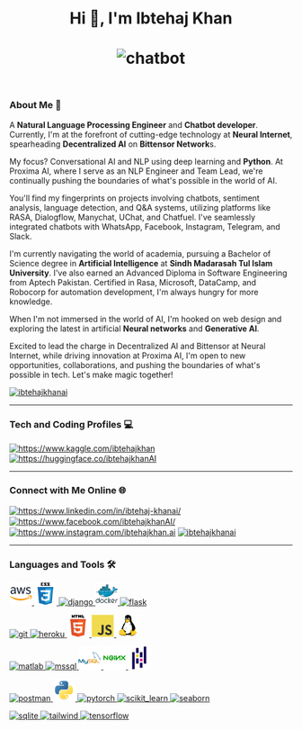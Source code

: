 
</h1>
<h1 align="center">Hi 👋, I'm Ibtehaj Khan  <br><br>
<img align="center" src="https://media4.giphy.com/media/5k5vZwRFZR5aZeniqb/giphy.gif" alt="chatbot" height="300" width="300" />
  <br><br>
</h1>


<h3 align="left">About Me 🚀</h3>
<p align="left">A <b>Natural Language Processing Engineer</b> and <b>Chatbot developer</b>. Currently, I'm at the forefront of cutting-edge technology at <b>Neural Internet</b>, spearheading <b>Decentralized AI</b> on <b>Bittensor Network</b>s.

My focus? Conversational AI and NLP using deep learning and <b>Python</b>. At Proxima AI, where I serve as an NLP Engineer and Team Lead, we're continually pushing the boundaries of what's possible in the world of AI.

You'll find my fingerprints on projects involving chatbots, sentiment analysis, language detection, and Q&A systems, utilizing platforms like RASA, Dialogflow, Manychat, UChat, and Chatfuel. I've seamlessly integrated chatbots with WhatsApp, Facebook, Instagram, Telegram, and Slack.

I'm currently navigating the world of academia, pursuing a Bachelor of Science degree in <b>Artificial Intelligence</b> at <b>Sindh Madarasah Tul Islam University</b>. I've also earned an Advanced Diploma in Software Engineering from Aptech Pakistan. Certified in Rasa, Microsoft, DataCamp, and Robocorp for automation development, I'm always hungry for more knowledge.

When I'm not immersed in the world of AI, I'm hooked on web design and exploring the latest in artificial <b>Neural networks</b> and <b>Generative AI</b>.

Excited to lead the charge in Decentralized AI and Bittensor at Neural Internet, while driving innovation at Proxima AI, I'm open to new opportunities, collaborations, and pushing the boundaries of what's possible in tech. Let's make magic together!</p>

<p align="left"> <a href="https://twitter.com/ibtehajkhanai" target="blank"><img src="https://img.shields.io/twitter/follow/ibtehajkhanai?logo=twitter&style=for-the-badge" alt="ibtehajkhanai" /></a> </p>
<hr>

<h3 align="left">Tech and Coding Profiles 💻</h3>

<p align="left">
<a href="https://www.kaggle.com/ibtehajkhan" target="blank"><img align="center" src="https://raw.githubusercontent.com/rahuldkjain/github-profile-readme-generator/master/src/images/icons/Social/kaggle.svg" alt="https://www.kaggle.com/ibtehajkhan" height="30" width="40" /></a>
<a href="https://huggingface.co/ibtehajkhanAI" target="blank"><img align="center" src="https://huggingface.co/datasets/huggingface/brand-assets/resolve/main/hf-logo-with-title.png" alt="https://huggingface.co/ibtehajkhanAI" height="30" width="100" /></a>
  
  <hr>
  
<h3 align="left">Connect with Me Online 🌐</h3>

<a href="https://linkedin.com/in/https://www.linkedin.com/in/ibtehaj-khanai/" target="blank"><img align="center" src="https://raw.githubusercontent.com/rahuldkjain/github-profile-readme-generator/master/src/images/icons/Social/linked-in-alt.svg" alt="https://www.linkedin.com/in/ibtehaj-khanai/" height="30" width="40" /></a>
<a href="https://www.facebook.com/ibtehajkhanAI/" target="blank"><img align="center" src="https://raw.githubusercontent.com/rahuldkjain/github-profile-readme-generator/master/src/images/icons/Social/facebook.svg" alt="https://www.facebook.com/ibtehajkhanAI/" height="30" width="40" /></a>
<a href="https://www.instagram.com/ibtehajkhan.ai" target="blank"><img align="center" src="https://raw.githubusercontent.com/rahuldkjain/github-profile-readme-generator/master/src/images/icons/Social/instagram.svg" alt="https://www.instagram.com/ibtehajkhan.ai" height="30" width="40" /></a>
<a href="https://twitter.com/ibtehajkhanai" target="blank"><img align="center" src="https://raw.githubusercontent.com/rahuldkjain/github-profile-readme-generator/master/src/images/icons/Social/twitter.svg" alt="ibtehajkhanai" height="30" width="40" /></a></p>

<hr>

<h3 align="left">Languages and Tools 🛠️</h3>
<p align="left"> <a href="https://aws.amazon.com" target="_blank" rel="noreferrer"> <img src="https://raw.githubusercontent.com/devicons/devicon/master/icons/amazonwebservices/amazonwebservices-original-wordmark.svg" alt="aws" width="40" height="40"/> </a> <a href="https://www.w3schools.com/css/" target="_blank" rel="noreferrer"> <img src="https://raw.githubusercontent.com/devicons/devicon/master/icons/css3/css3-original-wordmark.svg" alt="css3" width="40" height="40"/> </a> <a href="https://www.djangoproject.com/" target="_blank" rel="noreferrer"> <img src="https://cdn.worldvectorlogo.com/logos/django.svg" alt="django" width="40" height="40"/> </a> <a href="https://www.docker.com/" target="_blank" rel="noreferrer"> <img src="https://raw.githubusercontent.com/devicons/devicon/master/icons/docker/docker-original-wordmark.svg" alt="docker" width="40" height="40"/> </a> <a href="https://flask.palletsprojects.com/" target="_blank" rel="noreferrer"> <img src="https://www.vectorlogo.zone/logos/pocoo_flask/pocoo_flask-icon.svg" alt="flask" width="40" height="40"/> </a> 
  
<a href="https://git-scm.com/" target="_blank" rel="noreferrer"> <img src="https://www.vectorlogo.zone/logos/git-scm/git-scm-icon.svg" alt="git" width="40" height="40"/> </a> <a href="https://heroku.com" target="_blank" rel="noreferrer"> <img src="https://www.vectorlogo.zone/logos/heroku/heroku-icon.svg" alt="heroku" width="40" height="40"/> </a> <a href="https://www.w3.org/html/" target="_blank" rel="noreferrer"> <img src="https://raw.githubusercontent.com/devicons/devicon/master/icons/html5/html5-original-wordmark.svg" alt="html5" width="40" height="40"/> </a> <a href="https://developer.mozilla.org/en-US/docs/Web/JavaScript" target="_blank" rel="noreferrer"> <img src="https://raw.githubusercontent.com/devicons/devicon/master/icons/javascript/javascript-original.svg" alt="javascript" width="40" height="40"/> </a> <a href="https://www.linux.org/" target="_blank" rel="noreferrer"> <img src="https://raw.githubusercontent.com/devicons/devicon/master/icons/linux/linux-original.svg" alt="linux" width="40" height="40"/> </a> 

<a href="https://www.mathworks.com/" target="_blank" rel="noreferrer"> <img src="https://upload.wikimedia.org/wikipedia/commons/2/21/Matlab_Logo.png" alt="matlab" width="40" height="40"/> </a> <a href="https://www.microsoft.com/en-us/sql-server" target="_blank" rel="noreferrer"> <img src="https://www.svgrepo.com/show/303229/microsoft-sql-server-logo.svg" alt="mssql" width="40" height="40"/> </a> <a href="https://www.mysql.com/" target="_blank" rel="noreferrer"> <img src="https://raw.githubusercontent.com/devicons/devicon/master/icons/mysql/mysql-original-wordmark.svg" alt="mysql" width="40" height="40"/> </a> <a href="https://www.nginx.com" target="_blank" rel="noreferrer"> <img src="https://raw.githubusercontent.com/devicons/devicon/master/icons/nginx/nginx-original.svg" alt="nginx" width="40" height="40"/> </a> <a href="https://pandas.pydata.org/" target="_blank" rel="noreferrer"> <img src="https://raw.githubusercontent.com/devicons/devicon/2ae2a900d2f041da66e950e4d48052658d850630/icons/pandas/pandas-original.svg" alt="pandas" width="40" height="40"/> </a>

<a href="https://postman.com" target="_blank" rel="noreferrer"> <img src="https://www.vectorlogo.zone/logos/getpostman/getpostman-icon.svg" alt="postman" width="40" height="40"/> </a>
<a href="https://www.python.org" target="_blank" rel="noreferrer"> <img src="https://raw.githubusercontent.com/devicons/devicon/master/icons/python/python-original.svg" alt="python" width="40" height="40"/> </a> 
<a href="https://pytorch.org/" target="_blank" rel="noreferrer"> <img src="https://www.vectorlogo.zone/logos/pytorch/pytorch-icon.svg" alt="pytorch" width="40" height="40"/> </a> <a href="https://scikit-learn.org/" target="_blank" rel="noreferrer"> <img src="https://upload.wikimedia.org/wikipedia/commons/0/05/Scikit_learn_logo_small.svg" alt="scikit_learn" width="40" height="40"/> </a> 
<a href="https://seaborn.pydata.org/" target="_blank" rel="noreferrer"> <img src="https://seaborn.pydata.org/_images/logo-mark-lightbg.svg" alt="seaborn" width="40" height="40"/> 

</a> <a href="https://www.sqlite.org/" target="_blank" rel="noreferrer"> <img src="https://www.vectorlogo.zone/logos/sqlite/sqlite-icon.svg" alt="sqlite" width="40" height="40"/> </a> <a href="https://tailwindcss.com/" target="_blank" rel="noreferrer"> <img src="https://www.vectorlogo.zone/logos/tailwindcss/tailwindcss-icon.svg" alt="tailwind" width="40" height="40"/> </a> <a href="https://www.tensorflow.org" target="_blank" rel="noreferrer"> <img src="https://www.vectorlogo.zone/logos/tensorflow/tensorflow-icon.svg" alt="tensorflow" width="40" height="40"/> </a> </p>
